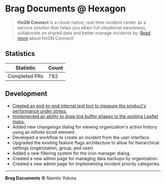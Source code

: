 # Brag Documents @ Hexagon

> **HxGN Connect** is a cloud-native, real-time incident center as a service solution that helps you attain full situational awareness, collaborate on shared data and better manage incidents by: [Read more](https://reimaginecollaboration.com/) about HxGN Connect!

## Statistics

| Statistic     | Count |
| ------------- | ----- |
| Completed PRs | 782   |

## Development

-   [Created an end-to-end internal test tool to measure the product's performance under stress.](./brags/load-test-tool.md)
-   [Implemented an ability to draw line buffer shapes to the existing Leaflet maps.](./brags/shape-filters.md)
-   Added new changelogs dialog for viewing organization's action history using an infinite scroll element.
-   Developed a workflow to create an incident from the user interface.
-   Upgraded the existing feature flags architecture to allow for hierarchical settings (organization, group, and user).
-   Added a new filtering system for the icon manager dialog.
-   Created a new admin page for managing data backups by organization.
-   Created a new admin page for implementing incident priority categories.

<hr />

**Brag Documents**
&copy; Namito Yokota
